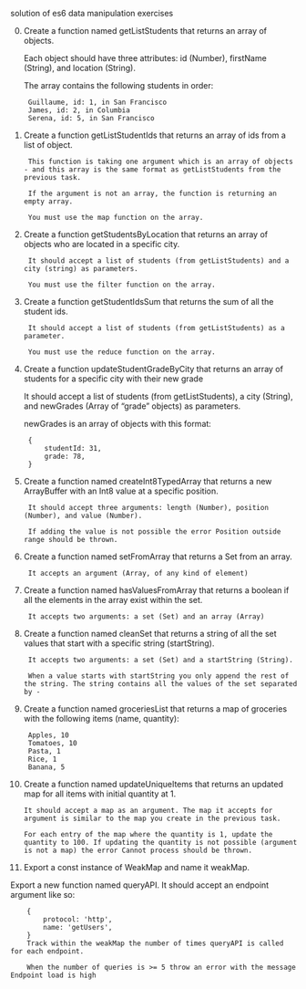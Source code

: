 solution of es6 data manipulation exercises

0. Create a function named getListStudents that returns an array of objects.

    Each object should have three attributes: id (Number), firstName (String), and location (String).

    The array contains the following students in order:

        Guillaume, id: 1, in San Francisco
        James, id: 2, in Columbia
        Serena, id: 5, in San Francisco

1. Create a function getListStudentIds that returns an array of ids from a list of object.

        This function is taking one argument which is an array of objects - and this array is the same format as getListStudents from the previous task.

        If the argument is not an array, the function is returning an empty array.

        You must use the map function on the array.

2. Create a function getStudentsByLocation that returns an array of objects who are located in a specific city.

        It should accept a list of students (from getListStudents) and a city (string) as parameters.

        You must use the filter function on the array.

3. Create a function getStudentIdsSum that returns the sum of all the student ids.

        It should accept a list of students (from getListStudents) as a parameter.

        You must use the reduce function on the array.

4. Create a function updateStudentGradeByCity that returns an array of students for a specific city with their new grade

    It should accept a list of students (from getListStudents), a city (String), and newGrades (Array of “grade” objects) as parameters.

    newGrades is an array of objects with this format:

        {
            studentId: 31,
            grade: 78,
        }

5. Create a function named createInt8TypedArray that returns a new ArrayBuffer with an Int8 value at a specific position.

        It should accept three arguments: length (Number), position (Number), and value (Number).

        If adding the value is not possible the error Position outside range should be thrown.

6. Create a function named setFromArray that returns a Set from an array.

        It accepts an argument (Array, of any kind of element)

7. Create a function named hasValuesFromArray that returns a boolean if all the elements in the array exist within the set.

        It accepts two arguments: a set (Set) and an array (Array)

8. Create a function named cleanSet that returns a string of all the set values that start with a specific string (startString).

        It accepts two arguments: a set (Set) and a startString (String).

        When a value starts with startString you only append the rest of the string. The string contains all the values of the set separated by -

9. Create a function named groceriesList that returns a map of groceries with the following items (name, quantity):

        Apples, 10
        Tomatoes, 10
        Pasta, 1
        Rice, 1
        Banana, 5

10. Create a function named updateUniqueItems that returns an updated map for all items with initial quantity at 1.

        It should accept a map as an argument. The map it accepts for argument is similar to the map you create in the previous task.

        For each entry of the map where the quantity is 1, update the quantity to 100. If updating the quantity is not possible (argument is not a map) the error Cannot process should be thrown.

11. Export a const instance of WeakMap and name it weakMap.

Export a new function named queryAPI. It should accept an endpoint argument like so:

        {
            protocol: 'http',
            name: 'getUsers',
        }
        Track within the weakMap the number of times queryAPI is called for each endpoint.

        When the number of queries is >= 5 throw an error with the message Endpoint load is high
